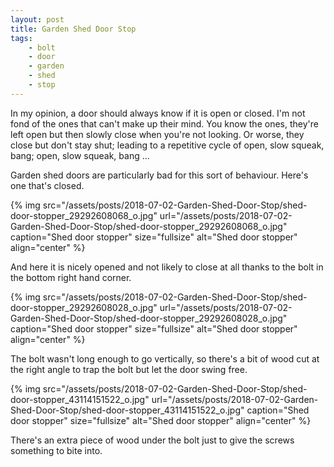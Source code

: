 ```yaml
---
layout: post
title: Garden Shed Door Stop
tags:
    - bolt
    - door
    - garden
    - shed
    - stop
---
```


In my opinion, a door should always know if it is open or closed. I'm not fond of the ones that can't make up their mind. You know the ones, they're left open but then slowly close when you're not looking. Or worse, they close but don't stay shut; leading to a repetitive cycle of open, slow squeak, bang; open, slow squeak, bang ...

Garden shed doors are particularly bad for this sort of behaviour. Here's one that's closed.

{% img src="/assets/posts/2018-07-02-Garden-Shed-Door-Stop/shed-door-stopper_29292608068_o.jpg" url="/assets/posts/2018-07-02-Garden-Shed-Door-Stop/shed-door-stopper_29292608068_o.jpg" caption="Shed door stopper" size="fullsize" alt="Shed door stopper" align="center" %}

And here it is nicely opened and not likely to close at all thanks to the bolt in the bottom right hand corner.

{% img src="/assets/posts/2018-07-02-Garden-Shed-Door-Stop/shed-door-stopper_29292608028_o.jpg" url="/assets/posts/2018-07-02-Garden-Shed-Door-Stop/shed-door-stopper_29292608028_o.jpg" caption="Shed door stopper" size="fullsize" alt="Shed door stopper" align="center" %}

The bolt wasn't long enough to go vertically, so there's a bit of wood cut at the right angle to trap the bolt but let the door swing free.

{% img src="/assets/posts/2018-07-02-Garden-Shed-Door-Stop/shed-door-stopper_43114151522_o.jpg" url="/assets/posts/2018-07-02-Garden-Shed-Door-Stop/shed-door-stopper_43114151522_o.jpg" caption="Shed door stopper" size="fullsize" alt="Shed door stopper" align="center" %}

There's an extra piece of wood under the bolt just to give the screws something to bite into.
